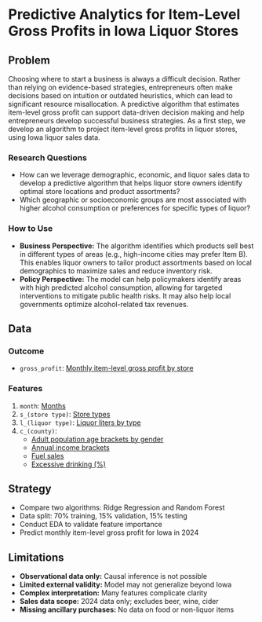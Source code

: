 # Predictive Analytics for Item-Level Gross Profits in Iowa Liquor Stores

## Problem
Choosing where to start a business is always a difficult decision. Rather than relying on evidence-based strategies, entrepreneurs often make decisions based on intuition or outdated heuristics, which can lead to significant resource misallocation. A predictive algorithm that estimates item-level gross profit can support data-driven decision making and help entrepreneurs develop successful business strategies.
As a first step, we develop an algorithm to project item-level gross profits in liquor stores, using Iowa liquor sales data.

### Research Questions
- How can we leverage demographic, economic, and liquor sales data to develop a predictive algorithm that helps liquor store owners identify optimal store locations and product assortments?
- Which geographic or socioeconomic groups are most associated with higher alcohol consumption or preferences for specific types of liquor?

### How to Use
- **Business Perspective:** The algorithm identifies which products sell best in different types of areas (e.g., high-income cities may prefer Item B). This enables liquor owners to tailor product assortments based on local demographics to maximize sales and reduce inventory risk.
- **Policy Perspective:** The model can help policymakers identify areas with high predicted alcohol consumption, allowing for targeted interventions to mitigate public health risks. It may also help local governments optimize alcohol-related tax revenues.

## Data

### Outcome
- `gross_profit`: [Monthly item-level gross profit by store](https://data.iowa.gov/Sales-Distribution/Iowa-Liquor-Sales/m3tr-qhgy/about_data)

### Features
1. `month`: [Months](https://data.iowa.gov/Sales-Distribution/Iowa-Liquor-Sales/m3tr-qhgy/about_data)
2. `s_(store type)`: [Store types](https://data.iowa.gov/Sales-Distribution/Iowa-Liquor-Sales/m3tr-qhgy/about_data)
3. `l_(liquor type)`: [Liquor liters by type](https://data.iowa.gov/Sales-Distribution/Iowa-Liquor-Sales/m3tr-qhgy/about_data)
4. `c_(county)`:
   - [Adult population age brackets by gender](https://catalog.data.gov/dataset/iowa-population-18-years-and-over-by-sex-age-and-educational-attainment-acs-5-year-estimat?)
   - [Annual income brackets](https://data.census.gov/table?q=B19001&g=040XX00US19$0500000_860XX00US78940)
   - [Fuel sales](https://data.iowa.gov/Sales-Distribution/Iowa-Motor-Fuel-Sales-by-County-and-Year/hbwp-wys3/about_data)
   - [Excessive drinking (%)](https://www.countyhealthrankings.org/health-data/community-conditions/health-infrastructure/health-promotion-and-harm-reduction/excessive-drinking?state=19&tab=1&year=2025)

## Strategy
- Compare two algorithms: Ridge Regression and Random Forest
- Data split: 70% training, 15% validation, 15% testing
- Conduct EDA to validate feature importance
- Predict monthly item-level gross profit for Iowa in 2024

## Limitations
- **Observational data only:** Causal inference is not possible
- **Limited external validity:** Model may not generalize beyond Iowa
- **Complex interpretation:** Many features complicate clarity
- **Sales data scope:** 2024 data only; excludes beer, wine, cider
- **Missing ancillary purchases:** No data on food or non-liquor items

